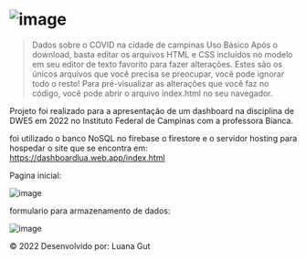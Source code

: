 # ![image](https://user-images.githubusercontent.com/36938558/175182578-5805b8be-8593-4b19-90f8-2431e6930e30.png) 


>Dados sobre o COVID na cidade de campinas
Uso Básico
Após o download, basta editar os arquivos HTML e CSS incluídos no modelo em seu editor de texto favorito para fazer alterações. Estes são os únicos arquivos que você precisa se preocupar, você pode ignorar todo o resto! Para pré-visualizar as alterações que você faz no código, você pode abrir o arquivo index.html no seu navegador.

Projeto foi realizado para a apresentação de um dashboard na disciplina de DWE5 em 2022 no Instituto Federal de Campinas com a professora Bianca.

foi utilizado o banco NoSQL no firebase o firestore e o servidor hosting para hospedar o site que se encontra em: https://dashboardlua.web.app/index.html

Pagina inicial:

![image](https://user-images.githubusercontent.com/36938558/175182035-5c630eed-d697-4078-b5a7-1139be5c8d1b.png)

formulario para armazenamento de dados:

![image](https://user-images.githubusercontent.com/36938558/175182080-9efe5849-7890-43c6-85df-b4a32a57b145.png)

© 2022 Desenvolvido por: Luana Gut
